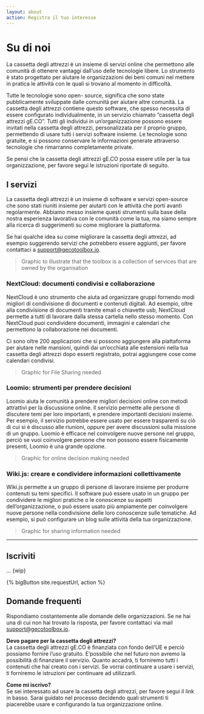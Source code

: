 ```yaml
---
layout: about
action: Registra il tuo interesse
---
```


# Su di noi

La cassetta degli attrezzi è un insieme di servizi online che permettono alle comunità di ottenere vantaggi dall’uso delle tecnologie libere. Lo strumento è stato progettato per aiutare le organizzazioni dei beni comuni nel mettere in pratica le attività con le quali si trovano al momento in difficoltà.

Tutte le tecnologie sono open- source, significa che sono state pubblicamente sviluppate dalle comunità per aiutare altre comunità. La cassetta degli attrezzi contiene questo software, che spesso necessita di essere configurato individualmente, in un servizio chiamato “cassetta degli attrezzi gE.CO”. Tutti gli individui in un’organizzazione possono essere invitati nella cassetta degli attrezzi, personalizzata per il proprio gruppo, permettendo di usare tutti i servizi software insieme. Le tecnologie sono gratuite, e si possono conservare le informazioni generate attraverso tecnologie che rimarranno completamente private.

Se pensi che la cassetta degli attrezzi gE.CO possa essere utile per la tua organizzazione, per favore segui le istruzioni riportate di seguito.

## I servizi

La cassetta degli attrezzi è un insieme di software e servizi open-source che sono stati riuniti insieme per aiutarti con le attività che porti avanti regolarmente. Abbiamo messo insieme questi strumenti sulla base della nostra esperienza lavorativa con le comunità come la tua, ma siamo sempre alla ricerca di suggerimenti su come migliorare la piattaforma.

Se hai qualche idea su come migliorare la cassetta degli attrezzi, ad esempio suggerendo servizi che potrebbero essere aggiunti, per favore contattaci a
[support@gecotoolbox.io](mailto:support@gecotoolbox.io).

> Graphic to illustrate that the toolbox is a collection of services that are owned by the organisation

### NextCloud: documenti condivisi e collaborazione

NextCloud è uno strumento che aiuta ad organizzare gruppi fornendo modi migliori di condivisione di documenti e contenuti digitali. Ad esempio, oltre alla condivisione di documenti tramite email o chiavette usb, NextCloud permette a tutti di lavorare dalla stessa cartella nello stesso momento. Con NextCloud puoi condividere documenti, immagini e calendari che permettono la collaborazione nei documenti.

Ci sono oltre 200 applicazioni che si possono aggiungere alla piattaforma per aiutare nelle mansioni, quindi dai un’occhiata alle estensioni nella tua cassetta degli attrezzi dopo esserti registrato, potrai aggiungere cose come calendari condivisi.

> Graphic for File Sharing needed

### Loomio: strumenti per prendere decisioni

Loomio aiuta le comunità a prendere migliori decisioni online con metodi attrattivi per la discussione online. Il servizio permette alle persone di discutere temi per loro importanti, e prendere importanti decisioni insieme. Per esempio, il servizio potrebbe essere usato per essere trasparenti su ciò di cui si è discusso alle riunioni, oppure per avere discussioni sulla missione di un gruppo. Loomio è efficace nel coinvolgere nuove persone nel gruppo, perciò se vuoi coinvolgere persone che non possono essere fisicamente presenti, Loomio è una grande opzione.

> Graphic for online decision making needed

### Wiki.js: creare e condividere informazioni collettivamente

Wiki.js permette a un gruppo di persone di lavorare insieme per produrre contenuti su temi specifici. Il software può essere usato in un gruppo per condividere le migliori pratiche o le conoscenze su aspetti dell’organizzazione, o può essere usato più ampiamente per coinvolgere nuove persone nella condivisione delle loro conoscenze sulle tematiche. Ad esempio, si può configurare un blog sulle attività della tua organizzazione.

> Graphic for sharing information needed

---

## Iscriviti

... {wip}

{% bigButton site.requestUrl, action %}

## Domande frequenti

Rispondiamo costantemente alle domande delle organizzazioni. Se ne hai una di cui non hai trovato la risposta, per favore contattaci via mail
[support@gecotoolbox.io](mailto:support@gecotoolbox.io).

**Devo pagare per la cassetta degli attrezzi?**<br>
La cassetta degli attrezzi gE.CO è finanziata con fondo dell’UE e perciò possiamo fornire l’uso gratuito. E’possibile che nel futuro non avremo la possibilità di finanziare il servizio. Quanto accadrà, ti forniremo tutti i contenuti che hai creato con i servizi. Se vorrai continuare a usare i servizi, ti forniremo le istruzioni per continuare ad utilizzarli.

**Come mi iscrivo?**<br>
Se sei interessato ad usare la cassetta degli attrezzi, per favore segui il link in basso. Sarai guidato nel processo decidendo quali strumenti ti piacerebbe usare e configurando la tua organizzazione online.
